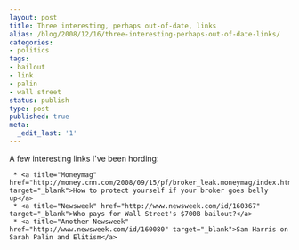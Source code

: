 ```yaml
---
layout: post
title: Three interesting, perhaps out-of-date, links
alias: /blog/2008/12/16/three-interesting-perhaps-out-of-date-links/
categories:
- politics
tags:
- bailout
- link
- palin
- wall street
status: publish
type: post
published: true
meta:
  _edit_last: '1'
---
```

A few interesting links I've been hording:

	 * <a title="Moneymag" href="http://money.cnn.com/2008/09/15/pf/broker_leak.moneymag/index.htm" target="_blank">How to protect yourself if your broker goes belly up</a>
	 * <a title="Newsweek" href="http://www.newsweek.com/id/160367" target="_blank">Who pays for Wall Street's $700B bailout?</a>
	 * <a title="Another Newsweek" href="http://www.newsweek.com/id/160080" target="_blank">Sam Harris on Sarah Palin and Elitism</a>

